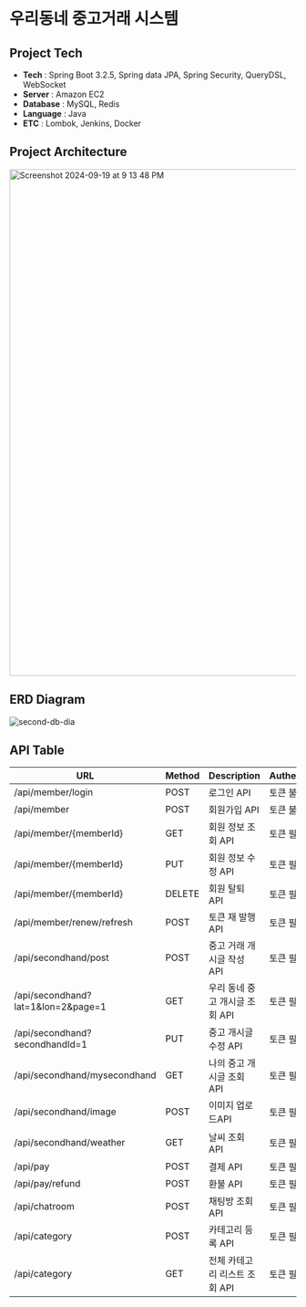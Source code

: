 # 우리동네 중고거래 시스템

## Project Tech

* **Tech** : Spring Boot 3.2.5, Spring data JPA, Spring Security, QueryDSL, WebSocket
* **Server** : Amazon EC2
* **Database** : MySQL, Redis
* **Language** : Java
* **ETC** : Lombok, Jenkins, Docker

## Project Architecture
<img width="888" alt="Screenshot 2024-09-19 at 9 13 48 PM" src="https://github.com/user-attachments/assets/bb9c2425-a696-4595-8b1e-506b10dde8e8">


## ERD Diagram


![second-db-dia](https://github.com/user-attachments/assets/5a62baaf-54e7-4768-94ad-8792315413b2)

## API Table

|URL|Method|Description|Authentication|other|
|----------|-----|-----|-----|-----|
|/api/member/login|POST|로그인 API|토큰 불필요|
|/api/member|POST|회원가입 API|토큰 불필요| |
|/api/member/{memberId}|GET|회원 정보 조회 API|토큰 필요|
|/api/member/{memberId}|PUT|회원 정보 수정 API|토큰 필요||
|/api/member/{memberId}|DELETE|회원 탈퇴 API|토큰 필요||
|/api/member/renew/refresh|POST|토큰 재 발행 API|토큰 필요||
|/api/secondhand/post|POST|중고 거래 개시글 작성 API|토큰 필요||
|/api/secondhand?lat=1&lon=2&page=1|GET|우리 동네 중고 개시글 조회 API|토큰 필요|lat, lon, page 파라미터 필요|
|/api/secondhand?secondhandId=1|PUT|중고 개시글 수정 API|토큰 필요|secondhandId 파라미터 필요|
|/api/secondhand/mysecondhand|GET|나의 중고 개시글 조회 API|토큰 필요|page, memberId 파라미터 필요|
|/api/secondhand/image|POST|이미지 업로드API|토큰 필요|
|/api/secondhand/weather|GET|날씨 조회 API|토큰 필요|lat, lon 파라미터 필요|
|/api/pay|POST|결제 API|토큰 필요|
|/api/pay/refund|POST|환불 API|토큰 필요|
|/api/chatroom|POST|채팅방 조회 API|토큰 필요|
|/api/category|POST|카테고리 등록 API|토큰 필요|
|/api/category|GET|전체 카테고리 리스트 조회 API|토큰 필요|
